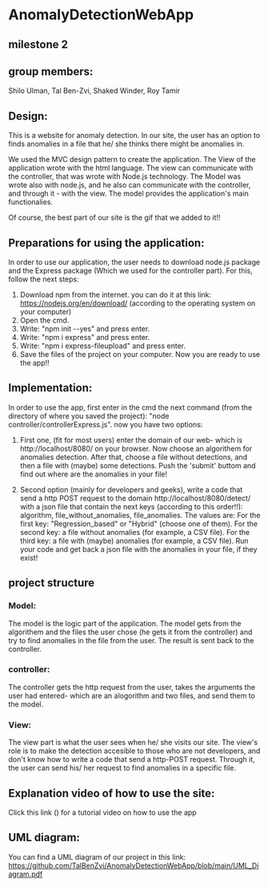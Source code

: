 # AnomalyDetectionWebApp

## milestone 2
## group members:
Shilo Ulman, Tal Ben-Zvi, Shaked Winder, Roy Tamir

## Design:
This is a website for anomaly detection.
In our site, the user has an option to finds anomalies in a file that he/ she thinks there might be anomalies in.

We used the MVC design pattern to create the application.
The View of the application wrote with the html language.
The view can communicate with the controller, that was wrote with Node.js technology.
The Model was wrote also with node.js, and he also can communicate with the controller, and through it - with the view. The model provides the application's main functionalies.

Of course, the best part of our site is the gif that we added to it!!


## Preparations for using the application:
In order to use our application, the user needs to download node.js package and the Express package (Which we used for the controller part).
For this, follow the next steps:
1. Download npm from the internet. you can do it at this link: https://nodejs.org/en/download/ (according to the operating system on your computer)
2. Open the cmd.
3. Write: "npm init --yes" and press enter.
4. Write: "npm i express" and press enter.
5. Write: "npm i express-fileupload" and press enter.
6. Save the files of the project on your computer.
Now you are ready to use the app!!


## Implementation:
In order to use the app, first enter in the cmd the next command (from the directory of where you saved the project): "node controller/controllerExpress.js".
now you have two options:

1. First one, (fit for most users) enter the domain of our web- which is http://localhost/8080/  on your browser. Now choose an algorithem for anomalies detection. After that, choose a file  without detections, and then a file with (maybe) some detections.
Push the 'submit' buttom and find out where are the anomalies in your file!

 2. Second option (mainly for developers and geeks), write a code that send a http POST request to the domain http://localhost/8080/detect/ with a json file that contain the next keys (according to this order!!): algorithm, file_without_anomalies, file_anomalies.
 The values are:
 For the first key: "Regression_based" or "Hybrid" (choose one of them).
 For the second key: a file without anomalies (for example, a CSV file).
 For the third key: a file with (maybe) anomalies (for example, a CSV file).
 Run your code and get back a json file with the anomalies in your file, if they exist!

## project structure
### Model:
The model is the logic part of the application. The model gets from the algorithem and the files the user chose (he gets it from the controller) and try to find anomalies in the file from the user. The result is sent back to the controller.


### controller:
The controller gets the http request from the user, takes the arguments the user had entered- which are an alogorithm and two files, and send them to the model.


### View:
The view part is what the user sees when he/ she visits our site.
The view's role is to make the detection accesible to those who are not developers, and don't know how to write a code that send a http-POST request. Through it, the user can send his/ her request to find anomalies in a specific file.


## Explanation video of how to use the site:
Click this link () for a tutorial video on how to use the app

## UML diagram:
You can find  a UML diagram of our project in this link: https://github.com/TalBenZvi/AnomalyDetectionWebApp/blob/main/UML_Diagram.pdf
